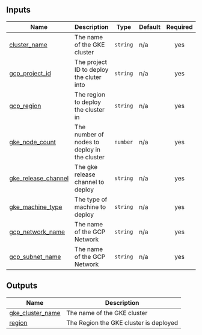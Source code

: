 <!-- BEGIN_TF_DOCS -->
## Inputs

| Name | Description | Type | Default | Required |
|------|-------------|------|---------|:--------:|
| <a name="input_cluster_name"></a> [cluster\_name](#input\_cluster\_name) | The name of the GKE cluster | `string` | n/a | yes |
| <a name="input_gcp_project_id"></a> [gcp\_project\_id](#input\_gcp\_project\_id) | The project ID to deploy the cluter into | `string` | n/a | yes |
| <a name="input_gcp_region"></a> [gcp\_region](#input\_gcp\_region) | The region to deploy the cluster in | `string` | n/a | yes |
| <a name="input_gke_node_count"></a> [gke\_node\_count](#input\_gke\_node\_count) | The number of nodes to deploy in the cluster | `number` | n/a | yes |
| <a name="input_gke_release_channel"></a> [gke\_release\_channel](#input\_gke\_release\_channel) | The gke release channel to deploy | `string` | n/a | yes |
| <a name="input_gke_machine_type"></a> [gke\_machine\_type](#input\_gke\_machine\_type) | The type of machine to deploy | `string` | n/a | yes |
| <a name="input_gcp_network_name"></a> [gcp\_network\_name](#input\_gcp\_network\_name) | The name of the GCP Network | `string` | n/a | yes |
| <a name="input_gcp_subnet_name"></a> [gcp\_subnet\_name](#input\_gcp\_subnet\_name) | The name of the GCP Network | `string` | n/a | yes |

## Outputs

| Name | Description |
|------|-------------|
| <a name="output_gke_cluster_name"></a> [gke\_cluster\_name](#output\_gke\_cluster\_name) | The name of the GKE cluster |
| <a name="output_region"></a> [region](#output\_region) | The Region the GKE cluster is deployed |
<!-- END_TF_DOCS -->
